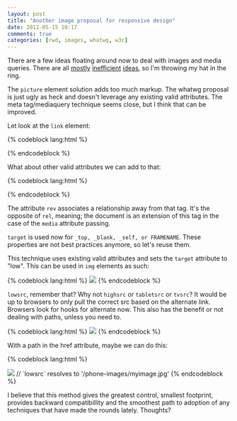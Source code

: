 ```yaml
---
layout: post
title: "Another image proposal for responsive design"
date: 2012-05-15 10:17
comments: true
categories: [rwd, images, whatwg, w3c] 
---
```



There are a few ideas floating around now to deal with images and media queries. There are 
all [mostly](http://www.w3.org/community/respimg/2012/05/13/an-alternative-proposition-to-and-srcset-with-wider-scope/) [inefficient](https://github.com/Wilto/respimg) [ideas](https://gist.github.com/2701939), so I'm throwing my hat in the ring.

<!-- more -->

The `picture` element solution adds too much markup. The whatwg proposal is just ugly as heck and doesn't leverage any existing valid attributes. The meta tag/mediaquery technique seems close, but I think that can be improved.

Let look at the `link` element:

{% codeblock lang:html %}
<link 
	rel="stylesheet" 
	href="smartphone.css" 
	media="screen and (max-device-width: 480px)">
{% endcodeblock %}

What about other valid attributes we can add to that:

{% codeblock lang:html %}
<link
	rev="alternate"
	media="screen and (max-device-width: 480px)"
	target="low">
{% endcodeblock %}

The attribute `rev` associates a relationship away from that tag. It's the opposite of `rel`, meaning; the document is an extension of this tag in the case of the `media` attribute passing.

`target` is used now for `_top, _blank, _self, or FRAMENAME`. These properties are not best practices anymore, so let's reuse them. 

This technique uses existing valid attributes and sets the `target` attribute to "low". This can be used in `img` elements as such:

{% codeblock lang:html %}
<img src="myimage.jpg" lowsrc="myimage-phone.jpg">
{% endcodeblock %}

`lowsrc`, remember that? Why not `highsrc` or `tabletsrc` or `tvsrc`? It would be up to browsers to only pull the correct src based on the alternate link. Browsers look for hooks for alternate now. This also has the benefit or not dealing with paths, unless you need to.

{% codeblock lang:html %}
<img src="myimage.jpg" lowsrc="" tvsrc="tvimage.jpg" highsrc="http://cdn.bigimages.org/myimage.jpg">
{% endcodeblock %}

With a path in the href attribute, maybe we can do this:

{% codeblock lang:html %}
<link
	rev="alternate"
	href="/phone-images/"
	media="screen and (max-device-width: 480px)"
	target="low">
<img src="myimage.jpg" lowsrc="myimage.jpg"> // `lowsrc` resolves to '/phone-images/myimage.jpg' 
{% endcodeblock %}

I believe that this method gives the greatest control, smallest footprint, provides backward compatibillity and the smoothest path to adoption of any techniques that have made the rounds lately. Thoughts?

